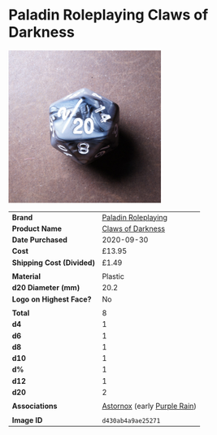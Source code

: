 # Paladin Roleplaying Claws of Darkness

<img src="https://raw.githubusercontent.com/jesskelsall/astarus-images/main/dice/d430ab4a9ae25271.jpg" height="300" />

|||
| --- | --- |
| **Brand** | [Paladin Roleplaying](https://paladinroleplaying.com/) |
| **Product Name** | [Claws of Darkness](https://paladinroleplaying.com/collections/bicolor-peal-dice-sets/products/grey-and-black-dice) |
| **Date Purchased** | 2020-09-30 |
| **Cost** | £13.95 |
| **Shipping Cost (Divided)** | £1.49 |
||
| **Material** | Plastic |
| **d20 Diameter (mm)** | 20.2 |
| **Logo on Highest Face?** | No |
||
| **Total** | 8 |
| **d4** | 1 |
| **d6** | 1 |
| **d8** | 1 |
| **d10** | 1 |
| **d%** | 1 |
| **d12** | 1 |
| **d20** | 2 |
||
| **Associations** | [Astornox](../organisations/government/astornox/astornox.md) (early [Purple Rain](../campaigns/C1-purple-rain.md)) |
||
| **Image ID** | `d430ab4a9ae25271` |
